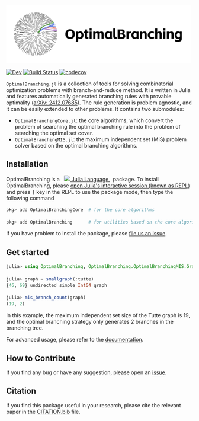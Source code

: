 <img src="logo-wide.svg" width=500>

[![Dev](https://img.shields.io/badge/docs-dev-blue.svg)](https://optimalbranching.github.io/OptimalBranching.jl/dev/)
[![Build Status](https://github.com/OptimalBranching/OptimalBranching.jl/actions/workflows/CI.yml/badge.svg?branch=main)](https://github.com/OptimalBranching/OptimalBranching.jl/actions/workflows/CI.yml?query=branch%3Amain)
[![codecov](https://codecov.io/gh/OptimalBranching/OptimalBranching.jl/graph/badge.svg?token=GF1R6ZEVVL)](https://codecov.io/gh/OptimalBranching/OptimalBranching.jl)

`OptimalBranching.jl` is a collection of tools for solving combinatorial optimization problems with branch-and-reduce method.
It is written in Julia and features automatically generated branching rules with provable optimality ([arXiv: 2412.07685](https://arxiv.org/abs/2412.07685)).
The rule generation is problem agnostic, and it can be easily extended to other problems.
It contains two submodules:
* `OptimalBranchingCore.jl`: the core algorithms, which convert the problem of searching the optimal branching rule into the problem of searching the optimal set cover.
* `OptimalBranchingMIS.jl`: the maximum independent set (MIS) problem solver based on the optimal branching algorithms.


## Installation

<p>
OptimalBranching is a &nbsp;
    <a href="https://julialang.org">
        <img src="https://raw.githubusercontent.com/JuliaLang/julia-logo-graphics/master/images/julia.ico" width="16em">
        Julia Language
    </a>
    &nbsp; package. To install OptimalBranching,
    please <a href="https://docs.julialang.org/en/v1/manual/getting-started/">open
    Julia's interactive session (known as REPL)</a> and press <kbd>]</kbd> key in the REPL to use the package mode, then type the following command
</p>

```julia
pkg> add OptimalBranchingCore  # for the core algorithms

pkg> add OptimalBranching      # for utilities based on the core algorithms
```

If you have problem to install the package, please [file us an issue](https://github.com/OptimalBranching/OptimalBranching.jl/issues/new).

## Get started

```julia
julia> using OptimalBranching, OptimalBranching.OptimalBranchingMIS.Graphs

julia> graph = smallgraph(:tutte)
{46, 69} undirected simple Int64 graph

julia> mis_branch_count(graph)
(19, 2)
```
In this example, the maximum independent set size of the Tutte graph is 19, and the optimal branching strategy only generates 2 branches in the branching tree.

For advanced usage, please refer to the [documentation](https://OptimalBranching.github.io/OptimalBranching.jl/dev/).

## How to Contribute

If you find any bug or have any suggestion, please open an [issue](https://github.com/OptimalBranching/OptimalBranching.jl/issues).

## Citation

If you find this package useful in your research, please cite the relevant paper in the [CITATION.bib](CITATION.bib) file.
